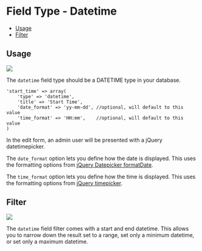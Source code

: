 # Field Type - Datetime

- [Usage](#usage)
- [Filter](#filter)

<a name="usage"></a>
## Usage

<img src="https://raw.github.com/FrozenNode/Laravel-Administrator/3.0.0/examples/images/field-type-datetime.png" />

The `datetime` field type should be a DATETIME type in your database.

	'start_time' => array(
		'type' => 'datetime',
		'title' => 'Start Time',
		'date_format' => 'yy-mm-dd', //optional, will default to this value
		'time_format' => 'HH:mm', 	 //optional, will default to this value
	)

In the edit form, an admin user will be presented with a jQuery datetimepicker.

The `date_format` option lets you define how the date is displayed. This uses the formatting options from [jQuery Datepicker formatDate](http://docs.jquery.com/UI/Datepicker/formatDate).

The `time_format` option lets you define how the time is displayed. This uses the formatting options from [jQuery timepicker](http://trentrichardson.com/examples/timepicker/#tp-formatting).

<a name="filter"></a>
## Filter

<img src="https://raw.github.com/FrozenNode/Laravel-Administrator/3.0.0/examples/images/field-type-datetime-filter.png" />

The `datetime` field filter comes with a start and end datetime. This allows you to narrow down the result set to a range, set only a minimum datetime, or set only a maximum datetime.